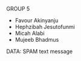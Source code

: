 GROUP 5
* Favour Akinyanju
* Hephzibah Jesutofunmi
* Micah Alabi
* Mujeeb Bhadmus

DATA:
SPAM text message
